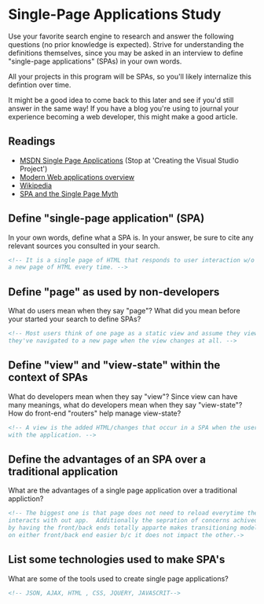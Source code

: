 # Single-Page Applications Study

Use your favorite search engine to research and answer the following questions
(no prior knowledge is expected). Strive for understanding the definitions
themselves, since you may be asked in an interview to define "single-page
applications" (SPAs) in your own words.

All your projects in this program will be SPAs, so you'll likely internalize
this defintion over time.

It might be a good idea to come back to this later and see if you'd still answer
in the same way! If you have a blog you're using to journal your experience
becoming a web developer, this might make a good article.

## Readings

-   [MSDN Single Page Applications](https://msdn.microsoft.com/en-us/magazine/dn463786.aspx) (Stop at 'Creating the Visual Studio Project')
-   [Modern Web applications overview](http://singlepageappbook.com/goal.html)
-   [Wikipedia](https://en.wikipedia.org/wiki/Single-page_application)
-   [SPA and the Single Page Myth](https://johnpapa.net/pageinspa/)

## Define "single-page application" (SPA)

In your own words, define what a SPA is. In your answer, be sure to cite any
relevant sources you consulted in your search.

```md
<!-- It is a single page of HTML that responds to user interaction w/o reloading
a new page of HTML every time. -->
```

## Define "page" as used by non-developers

What do users mean when they say "page"? What did you mean before your started
your search to define SPAs?

```md
<!-- Most users think of one page as a static view and assume they view that
they've navigated to a new page when the view changes at all. -->
```

## Define "view" and "view-state" within the context of SPAs

What do developers mean when they say "view"? Since view can have many meanings,
what do developers mean when they say "view-state"? How do front-end "routers"
help manage view-state?

```md
<!-- A view is the added HTML/changes that occur in a SPA when the user interacts
with the application. -->
```

## Define the advantages of an SPA over a traditional application

What are the advantages of a single page application over a traditional appliction?

```md
<!-- The biggest one is that page does not need to reload everytime the user
interacts with out app.  Additionally the sepration of concerns achived
by having the front/back ends totally apparte makes transitioning models
on either front/back end easier b/c it does not impact the other.->
```

## List some technologies used to make SPA's

What are some of the tools used to create single page applications?

```md
<!-- JSON, AJAX, HTML , CSS, JQUERY, JAVASCRIT-->
```

